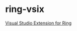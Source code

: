 # ring-vsix

[Visual Studio Extension for Ring](https://marketplace.visualstudio.com/items?itemName=account-technologies.ring-vsix)
